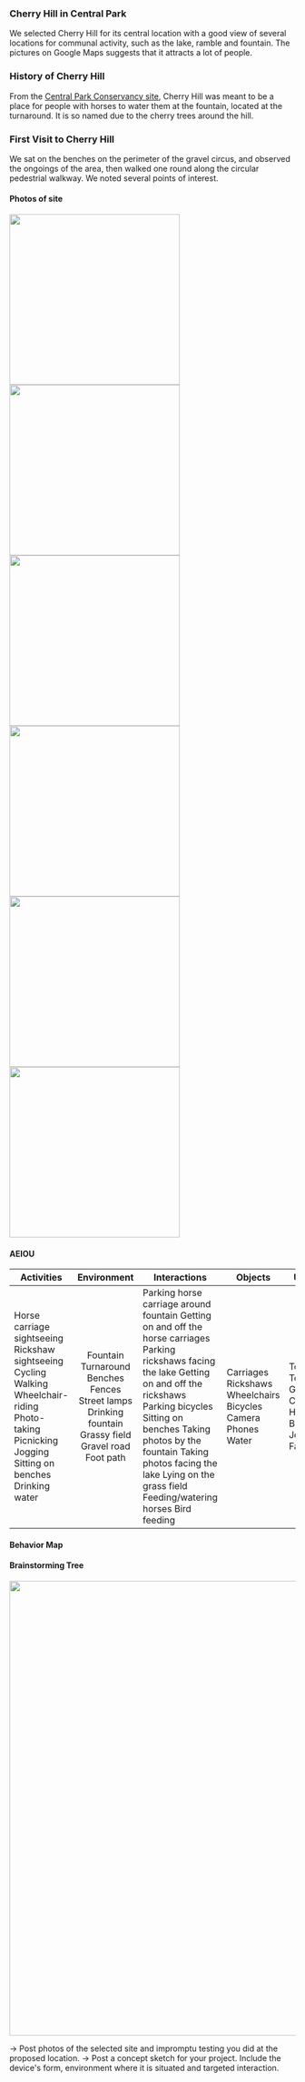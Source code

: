 ### Cherry Hill in Central Park ###

We selected Cherry Hill for its central location with a good view of several locations for communal activity, such as the lake, ramble and fountain. The pictures on Google Maps suggests that it attracts a lot of people.

### History of Cherry Hill ###

From the [Central Park Conservancy site](http://www.centralparknyc.org/things-to-see-and-do/attractions/cherry-hill.html), Cherry Hill was meant to be a place for people with horses to water them at the fountain, located at the turnaround. It is so named due to the cherry trees around the hill.

### First Visit to Cherry Hill ###

We sat on the benches on the perimeter of the gravel circus, and observed the ongoings of the area, then walked one round along the circular pedestrial walkway. We noted several points of interest.

#### Photos of site ####

<img src="/major-studio-1/photos/ch1.jpg" width="300">  <img src="/major-studio-1/photos/ch2.jpg" width="300">   <img src="/major-studio-1/photos/ch3.jpg" width="300"> <br>
<img src="/major-studio-1/photos/ch4.jpg" width="300">  <img src="/major-studio-1/photos/ch5.jpg" width="300">   <img src="/major-studio-1/photos/ch6.jpg" width="300"> <br>


#### AEIOU ####

| Activities | Environment | Interactions | Objects | Users |
|-----------------------------------------------------------------------------------------------------------------------------------------------------|:-----------------------------------------------------------------------------------------------------:|----------------------------------------------------------------------------------------------------------------------------------------------------------------------------------------------------------------------------------------------------------------------------------------------------------------|--------------------------------------------------------------|-------------------------------------------------------------|
| Horse carriage sightseeing <br/> Rickshaw sightseeing  <br/> Cycling Walking <br/> Wheelchair-riding <br/> Photo-taking  Picnicking Jogging Sitting on benches Drinking water | Fountain Turnaround Benches Fences Street lamps Drinking fountain Grassy field Gravel road Foot path  | Parking horse carriage around fountain Getting on and off the horse carriages Parking rickshaws facing the lake Getting on and off the rickshaws Parking bicycles Sitting on benches Taking photos by the fountain Taking photos facing the lake Lying on the grass field Feeding/watering horses Bird feeding | Carriages Rickshaws Wheelchairs Bicycles Camera Phones Water | Tourists Tour Guides Cyclists Horses Birds Joggers Families |

#### Behavior Map ####

#### Brainstorming Tree ####

<img src="/major-studio-1/photos/brainstorm1.png" width="800"> 




-> Post photos of the selected site and impromptu testing you did at the proposed location.
-> Post a concept sketch for your project. Include the device's form, environment where it is situated and targeted interaction. 